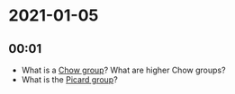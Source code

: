 # 2021-01-05

## 00:01

- What is a [Chow group](Chow%20group)? What are higher Chow groups?
- What is the [Picard group](../Unsorted/Picard%20group.md)?
